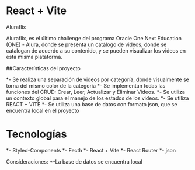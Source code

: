 # React + Vite
Aluraflix


Aluraflix, es el último challenge del programa Oracle One Next Education (ONE) - Alura, donde se presenta un catálogo de videos, donde se catalogan de acuerdo a su contenido, y se pueden visualizar los videos en esta misma plataforma.  

##Características del proyecto 

*- Se realiza una separación de videos por categoría, donde visualmente se torna del mismo color de la categoria
*- Se implementan todas las funciones del CRUD: Crear, Leer, Actualizar y Eliminar Videos.
*- Se utiliza un contexto global para el manejo de los estados de los videos.
*- Se utiliza REACT + VITE 
*- Se utiliza una base de datos con formato json, que se encuentra local en el proyecto 

# Tecnologías 
*- Styled-Components
*- Fecth 
*- React + Vite
*- React Router
*- json 


Consideraciones: 
*-La base de datos se encuentra local 

